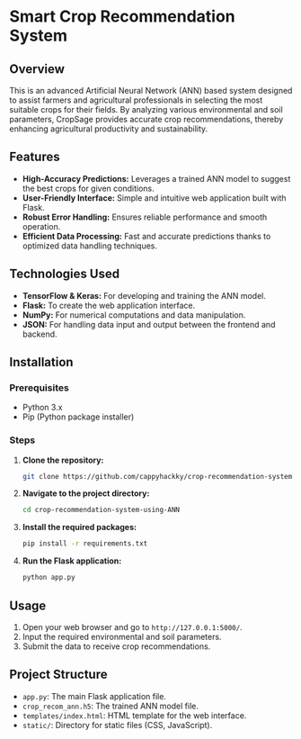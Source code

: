 # Smart Crop Recommendation System

## Overview

This is an advanced Artificial Neural Network (ANN) based system designed to assist farmers and agricultural professionals in selecting the most suitable crops for their fields. By analyzing various environmental and soil parameters, CropSage provides accurate crop recommendations, thereby enhancing agricultural productivity and sustainability.

## Features

- **High-Accuracy Predictions:** Leverages a trained ANN model to suggest the best crops for given conditions.
- **User-Friendly Interface:** Simple and intuitive web application built with Flask.
- **Robust Error Handling:** Ensures reliable performance and smooth operation.
- **Efficient Data Processing:** Fast and accurate predictions thanks to optimized data handling techniques.

## Technologies Used

- **TensorFlow & Keras:** For developing and training the ANN model.
- **Flask:** To create the web application interface.
- **NumPy:** For numerical computations and data manipulation.
- **JSON:** For handling data input and output between the frontend and backend.

## Installation

### Prerequisites

- Python 3.x
- Pip (Python package installer)

### Steps

1. **Clone the repository:**
    ```bash
    git clone https://github.com/cappyhackky/crop-recommendation-system-using-ANN.git
    ```
2. **Navigate to the project directory:**
    ```bash
    cd crop-recommendation-system-using-ANN
    ```
3. **Install the required packages:**
    ```bash
    pip install -r requirements.txt
    ```
4. **Run the Flask application:**
    ```bash
    python app.py
    ```

## Usage

1. Open your web browser and go to `http://127.0.0.1:5000/`.
2. Input the required environmental and soil parameters.
3. Submit the data to receive crop recommendations.

## Project Structure

- `app.py`: The main Flask application file.
- `crop_recom_ann.h5`: The trained ANN model file.
- `templates/index.html`: HTML template for the web interface.
- `static/`: Directory for static files (CSS, JavaScript).
